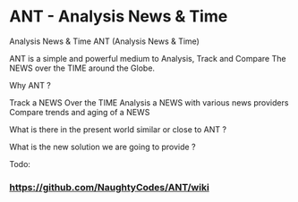 # ANT - Analysis News & Time
Analysis News &amp; Time
ANT (Analysis News & Time)
 
ANT is a simple and powerful medium to Analysis, Track and Compare The NEWS over the TIME around the Globe.
 
Why ANT ?
 
Track a NEWS Over the TIME
Analysis a NEWS with various news providers
Compare trends and aging of a NEWS
 
What is there in the present world similar or close to ANT ?
 
What is the new solution we are going to provide ?
 
Todo:

### https://github.com/NaughtyCodes/ANT/wiki
